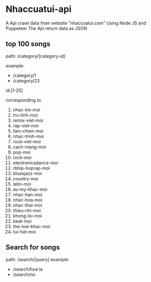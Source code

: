 # Nhaccuatui-api
A Api crawl data from website "nhaccuatui.com" 
Using Node JS and Puppeteer
The Api return data as JSON
## top 100 songs
path: /category/[category-id]

example: 
- /category/1
- /category/23

id:[1-25]

corresponding to 

1. nhac-tre-moi
2. tru-tinh-moi
3. remix-viet-moi
4. rap-viet-moi
5. tien-chien-moi
6. nhac-trinh-moi
7. rock-viet-moi
8. cach-mang-moi
9. pop-moi
11. rock-moi
12. electronicadance-moi
13. rbhip-hoprap-moi
14. bluesjazz-moi
15. country-moi
16. latin-moi
17. au-my-khac-moi
18. nhac-han-moi
19. nhac-hoa-moi
20. nhac-thai-moi
21. thieu-nhi-moi
22. khong-loi-moi
23. beat-moi
24. the-loai-khac-moi
25. tui-hat-moi
## Search for songs
path: /search/[query]
example:
- /search/hoa la
- /search/no
